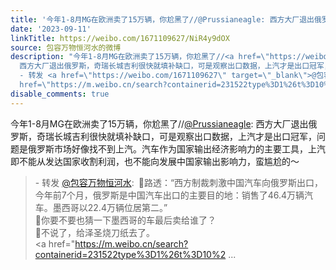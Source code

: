 ```yaml
---
title: '今年1-8月MG在欧洲卖了15万辆，你尬黑了//@Prussianeagle: 西方大厂退出俄罗斯，奇瑞长城吉利很快就填补缺口，可是观察出口数据，上汽才是出口冠军，问题是俄罗...'
date: '2023-09-11'
linkTitle: https://weibo.com/1671109627/NiR4y9dOX
source: 包容万物恒河水的微博
description: "今年1-8月MG在欧洲卖了15万辆，你尬黑了//<a href=\"https://weibo.com/n/Prussianeagle\">@Prussianeagle</a>:
  西方大厂退出俄罗斯，奇瑞长城吉利很快就填补缺口，可是观察出口数据，上汽才是出口冠军，问题是俄罗斯市场好像找不到上汽。汽车作为国家输出经济影响力的主要工具，上汽即不能从发达国家收割利润，也不能向发展中国家输出影响力，蛮尴尬的～<br><blockquote>
  - 转发 <a href=\"https://weibo.com/1671109627\" target=\"_blank\">@包容万物恒河水</a>: \U0001F53A路透：“西方制裁刺激中国汽车向俄罗斯出口，今年前7个月，俄罗斯是中国汽车出口的主要目的地：销售了46.4万辆汽车。墨西哥以22.4万辆位居第二。”<br>\U0001F53A你要不要也猜一下墨西哥的车最后卖给谁了？<br>\U0001F53A不说了，给泽圣烧刀纸去了。<br><a
  href=\"https://m.weibo.cn/search?containerid=231522type%3D1%26t%3D10%2 ..."
disable_comments: true
---
```

今年1-8月MG在欧洲卖了15万辆，你尬黑了//<a href="https://weibo.com/n/Prussianeagle">@Prussianeagle</a>: 西方大厂退出俄罗斯，奇瑞长城吉利很快就填补缺口，可是观察出口数据，上汽才是出口冠军，问题是俄罗斯市场好像找不到上汽。汽车作为国家输出经济影响力的主要工具，上汽即不能从发达国家收割利润，也不能向发展中国家输出影响力，蛮尴尬的～<br><blockquote> - 转发 <a href="https://weibo.com/1671109627" target="_blank">@包容万物恒河水</a>: 🔺路透：“西方制裁刺激中国汽车向俄罗斯出口，今年前7个月，俄罗斯是中国汽车出口的主要目的地：销售了46.4万辆汽车。墨西哥以22.4万辆位居第二。”<br>🔺你要不要也猜一下墨西哥的车最后卖给谁了？<br>🔺不说了，给泽圣烧刀纸去了。<br><a href="https://m.weibo.cn/search?containerid=231522type%3D1%26t%3D10%2 ...